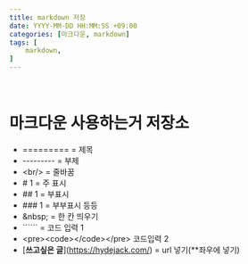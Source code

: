```yaml
---
title: markdown 저장
date: YYYY-MM-DD HH:MM:SS +09:00
categories: [마크다운, markdown]
tags: [
    markdown,
]
---
```

<br/>

# 마크다운 사용하는거 저장소

* \========= = 제목<br/>
* \--------- = 부제<br/>
* \<br/> = 줄바꿈<br/>
* \# 1 = 주 표시<br/>
* \## 1 = 부표시<br/>
* \### 1 = 부부표시 등등<br/>
* \&nbsp; = 한 칸 띄우기<br/>
* \`````` = 코드 입력 1<br/>
* \<pre>\<code>\</code>\</pre> 코드입력 2<br/>
* \[**쓰고싶은 글**](https://hydejack.com/) = url 넣기(**좌우에 넣기)<br/>